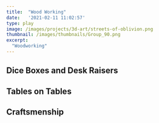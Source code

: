```yaml
---
title:  "Wood Working"
date:   '2021-02-11 11:02:57'
type: play
image: /images/projects/3d-art/streets-of-oblivion.png
thumbnail: /images/thumbnails/Group_90.png
excerpt:
  "Woodworking"
---
```


## Dice Boxes and Desk Raisers

## Tables on Tables

## Craftsmenship
